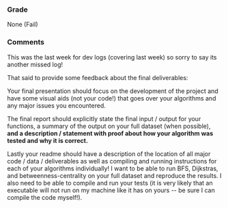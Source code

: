 ### Grade
None (Fail)

### Comments
This was the last week for dev logs (covering last week) so sorry to say its another missed log!

That said to provide some feedback about the final deliverables:

Your final presentation should focus on the development of the project and have some visual aids (not your code!) that goes over your algorithms and any major issues you encountered.

The final report should explicitly state the final input / output for your functions, a summary of the output on your full dataset (when possible), **and a description / statement with proof about how your algorithm was tested and why it is correct.** 

Lastly your readme should have a description of the location of all major code / data / deliverables as well as compiling and running instructions for each of your algorithms individually! I want to be able to run BFS, Dijkstras, and betweenness-centrality on your full dataset and reproduce the results. I also need to be able to compile and run your tests (it is very likely that an executable will not run on my machine like it has on yours -- be sure I can compile the code myself!).
